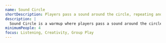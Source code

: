 ```yaml
---
name: Sound Circle
shortDescription: Players pass a sound around the circle, repeating and adding new sounds.
description: |
  Sound Circle is a warmup where players pass a sound around the circle, repeating and adding new sounds. Builds listening, creativity, and group play.
minimumPeople: 4
focus: Listening, Creativity, Group Play
---
```

